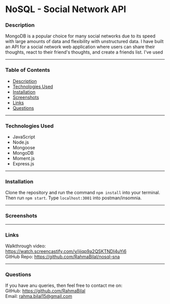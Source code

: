 # NoSQL - Social Network API


### Description


MongoDB is a popular choice for many social networks due to its speed with large amounts of data and flexibility with unstructured data.
I have built an API for a social network web application where users can share their thoughts, react to their friend's thoughts, and create a friends list. I've used

---

### Table of Contents

- [Description](#description)
- [Technologies Used](#technologies-used)
- [Installation](#installation)
- [Screenshots](#screenshots)
- [Links](#links)
- [Questions](#questions)

---

### Technologies Used

- JavaScript
- Node.js
- Mongoose
- MongoDB
- Moment.js
- Express.js

---

### Installation

Clone the repository and run the command `npm install` into your terminal. Then run `npm start`. Type `localhost:3001` into postman/insomnia.

---

### Screenshots




---

### Links

Walkthrough video: https://watch.screencastify.com/v/jiiqp9a2QSKTNDI4uYi6﻿
<br>
GitHub Repo: https://github.com/RahmaBilal/nosql-sna

---

### Questions

If you have anu queries, then feel free to contact me on:
<br>
GitHub: https://github.com/RahmaBilal
<br>
Email: rahma.bilal15@gmail.com